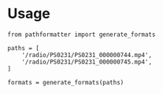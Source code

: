 # Usage

    from pathformatter import generate_formats

    paths = [
        '/radio/PS0231/PS0231_000000744.mp4',
        '/radio/PS0231/PS0231_000000745.mp4',
    ]

    formats = generate_formats(paths)
